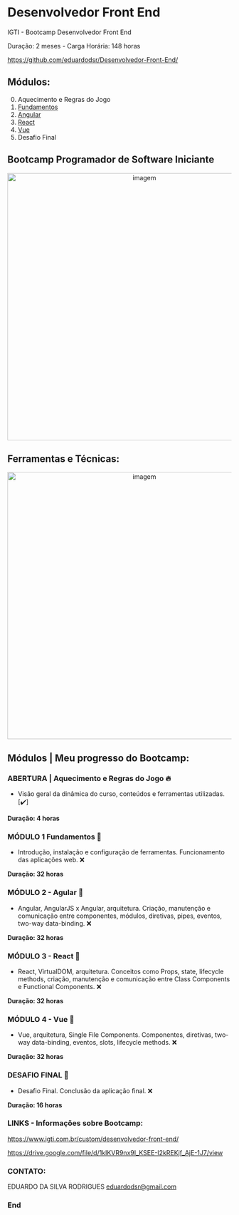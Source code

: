 # Desenvolvedor Front End
 
IGTI - Bootcamp Desenvolvedor Front End
 
Duração: 2 meses - Carga Horária: 148 horas 
 
https://github.com/eduardodsr/Desenvolvedor-Front-End/


## Módulos:
                
0. Aquecimento e Regras do Jogo
1. [Fundamentos](https://github.com/eduardodsr/Desenvolvedor-Front-End//tree/master/Fundamentos)
2. [Angular](https://github.com/eduardodsr/Desenvolvedor-Front-End//tree/master/Angular)
3. [React](https://github.com/eduardodsr/Desenvolvedor-Front-End//tree/master/React)
4. [Vue](https://github.com/eduardodsr/Desenvolvedor-Front-End//tree/master/Vue)
5. Desafio Final

## Bootcamp Programador de Software Iniciante

 <p align="center">
  <img src=https://i.imgur.com/sUbFRTU.png?raw=true" alt="imagem" width="600px" />
 </p>

## Ferramentas e Técnicas:

 <p align="center">
  <img src=https://i.imgur.com/3hrde7o.png?raw=true" alt="imagem" width="600px" />
 </p>

## Módulos | Meu progresso do Bootcamp:

### ABERTURA | Aquecimento e Regras do Jogo :fire:

* Visão geral da dinâmica do curso, conteúdos e ferramentas utilizadas. [✔️]

**Duração: 4 horas**


### MÓDULO 1 Fundamentos :green_book:

* Introdução, instalação e configuração de ferramentas. Funcionamento das aplicações web. :x:

**Duração: 32 horas**


### MÓDULO 2 - Agular :blue_book:

* Angular, AngularJS x Angular, arquitetura. Criação, manutenção e comunicação entre componentes, módulos, diretivas, pipes, eventos, two-way data-binding. :x:

**Duração: 32 horas**


### MÓDULO 3 - React :orange_book:

* React, VirtualDOM, arquitetura. Conceitos como Props, state, lifecycle methods, criação, manutenção e comunicação entre Class Components e Functional Components. :x:


**Duração: 32 horas**

### MÓDULO 4 - Vue :closed_book:

* Vue, arquitetura, Single File Components. Componentes, diretivas, two-way data-binding, eventos, slots, lifecycle methods. :x:

**Duração: 32 horas**


### DESAFIO FINAL :checkered_flag:

* Desafio Final. Conclusão da aplicação final.  :x:

**Duração: 16 horas**


### LINKS - Informações sobre Bootcamp:

<https://www.igti.com.br/custom/desenvolvedor-front-end/>

https://drive.google.com/file/d/1kIKVR9nx9I_KSEE-I2kREKjf_AjE-1J7/view


### CONTATO:

EDUARDO DA SILVA RODRIGUES
eduardodsr@gmail.com

### End
